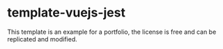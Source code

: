 # template-vuejs-jest
This template is an example for a portfolio, the license is free and can be replicated and modified.
